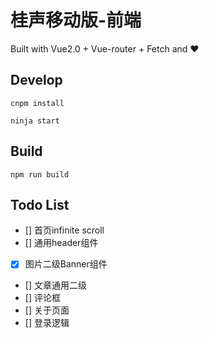 # 桂声移动版-前端



Built with Vue2.0 + Vue-router + Fetch and :heart:

## Develop

`cnpm install`

`ninja start`

## Build

`npm run build`

## Todo List

- [] 首页infinite scroll 
- [] 通用header组件
- [x] 图片二级Banner组件
- [] 文章通用二级
- [] 评论框
- [] 关于页面
- [] 登录逻辑